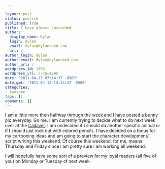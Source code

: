 ```yaml
---

layout: post
status: publish
published: true
title: I have almost succeeded
author:
  display_name: Dylan
  login: dylan
  email: dylan@dylanreed.com
  url: /
author_login: dylan
author_email: dylan@dylanreed.com
author_url: /
wordpress_id: 1295
wordpress_url: //?p=1295
date: '2011-04-13 07:14:37 -0500'
date_gmt: '2011-04-13 14:14:37 -0500'
categories:
- Awesome
tags: []
comments: []
---
```


I am a little more then halfway through the week and I have posted a bunny pic everyday. Go me. I am currently trying to decide what to do next week over at the [Cadaver][1]. I am undecided if I should do another specific animal or if I should just rock out with colored pencils. I have decided on a focus for my cartooning ideas and am going to start the character development/ script writing this weekend. Of course this weekend, for me, means Thursday and Friday since I am pretty sure I am working all weekend.

   [1]: http://fancycadaver.com

I will hopefully have some sort of a preview for my loyal readers (all five of you) on Monday or Tuesday of next week.
